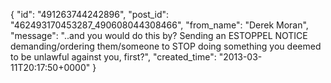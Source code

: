  {
   "id": "491263744242896",
   "post_id": "462493170453287_490608044308466",
   "from_name": "Derek Moran",
   "message": "..and you would do this by? Sending an ESTOPPEL NOTICE demanding/ordering them/someone to STOP doing something you deemed to be unlawful against you, first?",
   "created_time": "2013-03-11T20:17:50+0000"
 }
